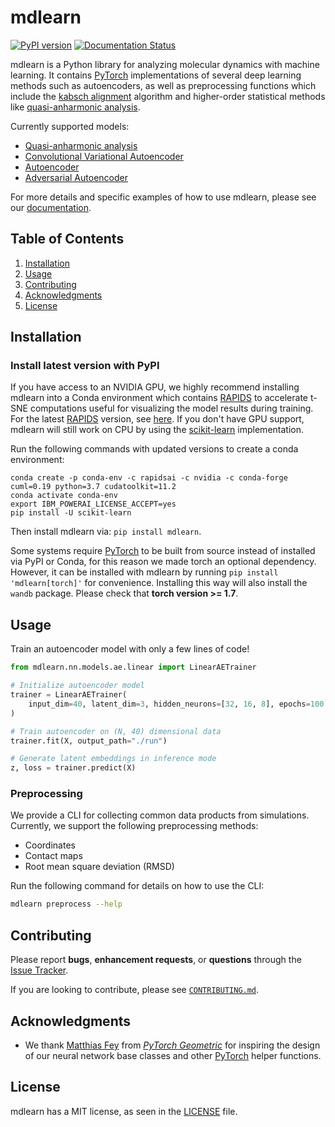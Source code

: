 # mdlearn

[![PyPI version](https://badge.fury.io/py/mdlearn.svg)](https://badge.fury.io/py/mdlearn)
[![Documentation Status](https://readthedocs.org/projects/mdlearn/badge/?version=latest)](https://mdlearn.readthedocs.io/en/latest/?badge=latest)

mdlearn is a Python library for analyzing molecular dynamics with machine learning. It contains [PyTorch](https://pytorch.org/) implementations of several deep learning methods such as autoencoders, as well as preprocessing functions which include the [kabsch alignment](https://en.wikipedia.org/wiki/Kabsch_algorithm) algorithm and higher-order statistical methods like [quasi-anharmonic analysis](https://journals.plos.org/plosone/article?id=10.1371/journal.pone.0015827).

Currently supported models:
- [Quasi-anharmonic analysis](https://mdlearn.readthedocs.io/en/latest/pages/_autosummary/mdlearn.data.preprocess.decorrelation.spatial.html#module-mdlearn.data.preprocess.decorrelation.spatial)
- [Convolutional Variational Autoencoder](https://mdlearn.readthedocs.io/en/latest/pages/_autosummary/mdlearn.nn.models.vae.symmetric_conv2d_vae.html#module-mdlearn.nn.models.vae.symmetric_conv2d_vae)
- [Autoencoder](https://mdlearn.readthedocs.io/en/latest/pages/_autosummary/mdlearn.nn.models.ae.linear.html#module-mdlearn.nn.models.ae.linear)
- [Adversarial Autoencoder](https://mdlearn.readthedocs.io/en/latest/pages/_autosummary/mdlearn.nn.models.aae.point_3d_aae.html#mdlearn.nn.models.aae.point_3d_aae.AAE3dTrainer)


For more details and specific examples of how to use mdlearn, please see our [documentation](https://mdlearn.readthedocs.io/en/latest/).

## Table of Contents
1. [Installation](#installation)
2. [Usage](#usage)
3. [Contributing](#contributing)
4. [Acknowledgments](#acknowledgments)
5. [License](#license)

## Installation

### Install latest version with PyPI

If you have access to an NVIDIA GPU, we highly recommend installing mdlearn into a Conda environment which contains [RAPIDS](https://rapids.ai/) to accelerate t-SNE computations useful for visualizing the model results during training. For the latest [RAPIDS](https://rapids.ai/) version, see [here](https://rapids.ai/start.html#get-rapids). If you don't have GPU support, mdlearn will still work on CPU by using the [scikit-learn](https://scikit-learn.org/stable/) implementation.

Run the following commands with updated versions to create a conda environment:
```
conda create -p conda-env -c rapidsai -c nvidia -c conda-forge cuml=0.19 python=3.7 cudatoolkit=11.2
conda activate conda-env
export IBM_POWERAI_LICENSE_ACCEPT=yes
pip install -U scikit-learn
```

Then install mdlearn via: `pip install mdlearn`.

Some systems require [PyTorch](https://pytorch.org/) to be built from source instead of installed via PyPI or Conda, for this reason we made torch an optional dependency. However, it can be installed with mdlearn by running `pip install 'mdlearn[torch]'` for convenience. Installing this way will also install the `wandb` package. Please check that **torch version >= 1.7**.

## Usage

Train an autoencoder model with only a few lines of code!

```python
from mdlearn.nn.models.ae.linear import LinearAETrainer

# Initialize autoencoder model
trainer = LinearAETrainer(
    input_dim=40, latent_dim=3, hidden_neurons=[32, 16, 8], epochs=100
)

# Train autoencoder on (N, 40) dimensional data
trainer.fit(X, output_path="./run")

# Generate latent embeddings in inference mode
z, loss = trainer.predict(X)
```

### Preprocessing

We provide a CLI for collecting common data products from simulations. Currently, we support the following preprocessing methods:
- Coordinates
- Contact maps
- Root mean square deviation (RMSD)

Run the following command for details on how to use the CLI:
```bash
mdlearn preprocess --help
```

## Contributing

Please report **bugs**, **enhancement requests**, or **questions** through the [Issue Tracker](https://github.com/ramanathanlab/mdlearn/issues).

If you are looking to contribute, please see [`CONTRIBUTING.md`](https://github.com/ramanathanlab/mdlearn/blob/main/CONTRIBUTING.md).


## Acknowledgments

- We thank [Matthias Fey](https://github.com/rusty1s) from [*PyTorch Geometric*](https://github.com/rusty1s/pytorch_geometric) for inspiring the design of our neural network base classes and other [PyTorch](https://pytorch.org/) helper functions.

## License

mdlearn has a MIT license, as seen in the [LICENSE](https://github.com/ramanathanlab/mdlearn/blob/main/LICENSE) file.
